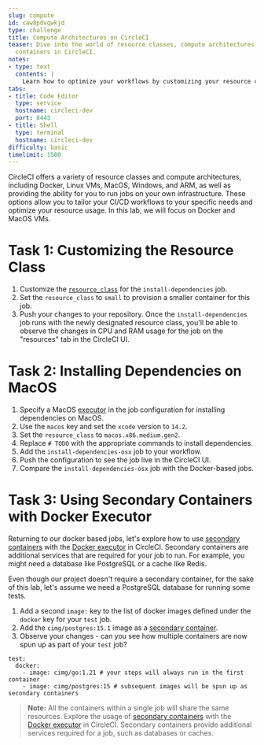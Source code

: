 ```yaml
---
slug: compute
id: caw8pdvqwkjd
type: challenge
title: Compute Architectures on CircleCI
teaser: Dive into the world of resource classes, compute architectures, and secondary
  containers in CircleCI.
notes:
- type: text
  contents: |
    Learn how to optimize your workflows by customizing your resource classes, experimenting with different compute architectures like Docker and MacOS, and adding secondary containers to your jobs.
tabs:
- title: Code Editor
  type: service
  hostname: circleci-dev
  port: 8443
- title: Shell
  type: terminal
  hostname: circleci-dev
difficulty: basic
timelimit: 1500
---
```


CircleCI offers a variety of resource classes and compute architectures, including Docker, Linux VMs, MacOS, Windows, and ARM, as well as providing the ability for you to run jobs on your own infrastructure. These options allow you to tailor your CI/CD workflows to your specific needs and optimize your resource usage. In this lab, we will focus on Docker and MacOS VMs.

Task 1: Customizing the Resource Class
==============
1. Customize the [`resource_class`](https://circleci.com/docs/resource-class-overview/) for the `install-dependencies` job.
1. Set the `resource_class` to `small` to provision a smaller container for this job.
1. Push your changes to your repository. Once the `install-dependencies` job runs with the newly designated resource class, you'll be able to observe the changes in CPU and RAM usage for the job on the "resources" tab in the CircleCI UI.

Task 2: Installing Dependencies on MacOS
==============
1. Specify a MacOS [executor](https://circleci.com/docs/using-macos/) in the job configuration for installing dependencies on MacOS.
1. Use the `macos` key and set the `xcode` version to `14.2`.
1. Set the `resource_class` to `macos.x86.medium.gen2`.
1. Replace `# TODO` with the appropriate commands to install dependencies.
1. Add the `install-dependencies-osx` job to your workflow.
1. Push the configuration to see the job live in the CircleCI UI.
1. Compare the `install-dependencies-osx` job with the Docker-based jobs.

Task 3: Using Secondary Containers with Docker Executor
==============

Returning to our docker based jobs, let's explore how to use [secondary containers](https://circleci.com/docs/using-docker/#using-multiple-docker-images) with the [Docker executor](https://circleci.com/docs/using-docker/) in CircleCI. Secondary containers are additional services that are required for your job to run. For example, you might need a database like PostgreSQL or a cache like Redis.

Even though our project doesn't require a secondary container, for the sake of this lab, let's assume we need a PostgreSQL database for running some tests.

1. Add a second `image:` key to the list of docker images defined under the `docker` key for your `test` job.
1. Add the `cimg/postgres:15.1` image as a [secondary container](https://circleci.com/docs/using-docker/#using-multiple-docker-images).
1. Observe your changes - can you see how multiple containers are now spun up as part of your `test` job?


```
test:
  docker:
    - image: cimg/go:1.21 # your steps will always run in the first container
    - image: cimg/postgres:15 # subsequent images will be spun up as secondary containers
```

> **Note:** All the containers within a single job will share the same resources. Explore the usage of [secondary containers](https://circleci.com/docs/using-docker/#using-multiple-docker-images) with the [Docker executor](https://circleci.com/docs/using-docker/) in CircleCI. Secondary containers provide additional services required for a job, such as databases or caches.

